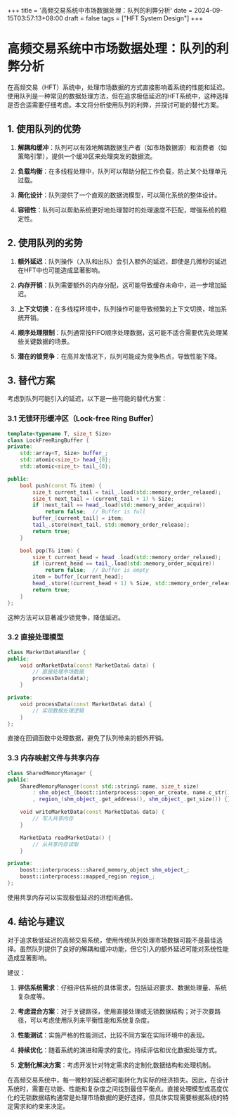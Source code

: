 +++
title = '高频交易系统中市场数据处理：队列的利弊分析'
date = 2024-09-15T03:57:13+08:00
draft = false
tags = ["HFT System Design"]
+++
# 高频交易系统中市场数据处理：队列的利弊分析

在高频交易（HFT）系统中，处理市场数据的方式直接影响着系统的性能和延迟。使用队列是一种常见的数据处理方法，但在追求极低延迟的HFT系统中，这种选择是否合适需要仔细考虑。本文将分析使用队列的利弊，并探讨可能的替代方案。

## 1. 使用队列的优势

1. **解耦和缓冲**：队列可以有效地解耦数据生产者（如市场数据源）和消费者（如策略引擎），提供一个缓冲区来处理突发的数据流。

2. **负载均衡**：在多线程处理中，队列可以帮助分配工作负载，防止某个处理单元过载。

3. **简化设计**：队列提供了一个直观的数据流模型，可以简化系统的整体设计。

4. **容错性**：队列可以帮助系统更好地处理暂时的处理速度不匹配，增强系统的稳定性。

## 2. 使用队列的劣势

1. **额外延迟**：队列操作（入队和出队）会引入额外的延迟，即使是几微秒的延迟在HFT中也可能造成显著影响。

2. **内存开销**：队列需要额外的内存分配，这可能导致缓存未命中，进一步增加延迟。

3. **上下文切换**：在多线程环境中，队列操作可能导致频繁的上下文切换，增加系统开销。

4. **顺序处理限制**：队列通常按FIFO顺序处理数据，这可能不适合需要优先处理某些关键数据的场景。

5. **潜在的锁竞争**：在高并发情况下，队列可能成为竞争热点，导致性能下降。

## 3. 替代方案

考虑到队列可能引入的延迟，以下是一些可能的替代方案：

### 3.1 无锁环形缓冲区（Lock-free Ring Buffer）

```cpp
template<typename T, size_t Size>
class LockFreeRingBuffer {
private:
    std::array<T, Size> buffer_;
    std::atomic<size_t> head_{0};
    std::atomic<size_t> tail_{0};

public:
    bool push(const T& item) {
        size_t current_tail = tail_.load(std::memory_order_relaxed);
        size_t next_tail = (current_tail + 1) % Size;
        if (next_tail == head_.load(std::memory_order_acquire))
            return false;  // Buffer is full
        buffer_[current_tail] = item;
        tail_.store(next_tail, std::memory_order_release);
        return true;
    }

    bool pop(T& item) {
        size_t current_head = head_.load(std::memory_order_relaxed);
        if (current_head == tail_.load(std::memory_order_acquire))
            return false;  // Buffer is empty
        item = buffer_[current_head];
        head_.store((current_head + 1) % Size, std::memory_order_release);
        return true;
    }
};
```

这种方法可以显著减少锁竞争，降低延迟。

### 3.2 直接处理模型

```cpp
class MarketDataHandler {
public:
    void onMarketData(const MarketData& data) {
        // 直接处理市场数据
        processData(data);
    }

private:
    void processData(const MarketData& data) {
        // 实现数据处理逻辑
    }
};
```

直接在回调函数中处理数据，避免了队列带来的额外开销。

### 3.3 内存映射文件与共享内存

```cpp
class SharedMemoryManager {
public:
    SharedMemoryManager(const std::string& name, size_t size)
        : shm_object_(boost::interprocess::open_or_create, name.c_str(), size)
        , region_(shm_object_.get_address(), shm_object_.get_size()) {}

    void writeMarketData(const MarketData& data) {
        // 写入共享内存
    }

    MarketData readMarketData() {
        // 从共享内存读取
    }

private:
    boost::interprocess::shared_memory_object shm_object_;
    boost::interprocess::mapped_region region_;
};
```

使用共享内存可以实现极低延迟的进程间通信。

## 4. 结论与建议

对于追求极低延迟的高频交易系统，使用传统队列处理市场数据可能不是最佳选择。虽然队列提供了良好的解耦和缓冲功能，但它引入的额外延迟可能对系统性能造成显著影响。

建议：

1. **评估系统需求**：仔细评估系统的具体需求，包括延迟要求、数据处理量、系统复杂度等。

2. **考虑混合方案**：对于关键路径，使用直接处理或无锁数据结构；对于次要路径，可以考虑使用队列来平衡性能和系统复杂度。

3. **性能测试**：实施严格的性能测试，比较不同方案在实际环境中的表现。

4. **持续优化**：随着系统的演进和需求的变化，持续评估和优化数据处理方式。

5. **定制化解决方案**：考虑开发针对特定需求的定制化数据结构和处理机制。

在高频交易系统中，每一微秒的延迟都可能转化为实际的经济损失。因此，在设计系统时，需要在功能、性能和复杂度之间找到最佳平衡点。直接处理模型或高度优化的无锁数据结构通常是处理市场数据的更好选择，但具体实现需要根据系统的特定需求和约束来决定。